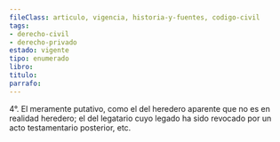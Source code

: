```yaml
---
fileClass: articulo, vigencia, historia-y-fuentes, codigo-civil
tags:
- derecho-civil
- derecho-privado
estado: vigente
tipo: enumerado
libro:
titulo:
parrafo:
---
```

4°. El meramente putativo, como el del heredero aparente que no es en realidad heredero; el del legatario cuyo legado ha sido revocado por un acto testamentario posterior, etc.